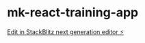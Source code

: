 # mk-react-training-app

[Edit in StackBlitz next generation editor ⚡️](https://stackblitz.com/~/github.com/ManikandanOfficialTech/mk-react-training-app)